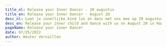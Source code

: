```yaml
---
title_nl: Release your Inner Dancer - 20 augustus
title_en: Release your Inner Dancer - August 20
desc_nl: Laat je innerlijke kind los en dans met ons mee op 20 augustus in Haaltert
desc_en: Release your inner child and dance with us on August 20 in Haaltert
pageName: Release your inner Dancer
date: 07/25/2022
author: Wouter Vernaillen
---
```


<TranslatedSection>
<template #nl>

### Dans met ons mee op 20 augustus

Diep vanbinnen hebben we allemaal de behoefte om uitbundig te mogen zijn, om ons innerlijke wildheid los te laten.

We bieden daarom graag een plek en een moment aan waarbij we het kind van 3 in ons eens opnieuw mogen loslaten.<br/>
Dit in de vorm van een [Ecstatic Dance](/blog/watisecstaticdance) sessie, een dansreisje waarbij we verbinding maken met ons innerlijke zelf, gewoon "mogen zijn", vrij bewegen en onze energie loslaten.

Het thema van de sessie op 20 augustus is "Release your inner Dancer". We nodigen uit om "los te laten", geleid door ritme en de kracht van muziek, op een veilige manier, zonder andere middelen om onze remmmingen weg te nemen.

Inschrijven kan door een bericht te sturen naar Wouter m.b.v. het [contact formulier](/contact), met vermelding van het aantal personen. Breng gerust vrienden of vriendinnen mee die hier ook zin in hebben.

### Praktische gegevens

* we starten met dansen om 17u, kom bij voorkeur een kwartiertje vroeger
* de dans duurt ongeveer 2u
* er wordt water en fruitsap voorzien
* na de dans is er mogelijk om samen te eten in de tuin, we stellen daarvoor graag een potluck voor waarbij elk iets gezonds meebrengt om te eten

### enkele richtlijnen voor tijdens de dans

* we dansen bij voorkeur op blote voeten
* er wordt niet gepraat terwijl we dansen
* geen alcohol, sigaretten of andere middelen

### De locatie: KrimpVarkie Huisi, Haaltert

<image-gallery folder="blog/releaseyourinnerdancer" />

### Adres

Krimpvarkie Huisi<br/>
Brantegemstraat 5<br/>
9450 Haaltert<br/>

### Parkeren

Parkeren doe je op de Keiberg in Haaltert!
Er zijn parkeervakken voorzien bovenop de Keiberg.
Probeer te parkeren ter hoogte van de oneven huisnummers 61-63-...
Stap richting het witte kapeltje onderaan de keiberg (100m)

Aan de kapel sla je links in de brantegemstraat tot voorbij huisnummer 5 (50m).

Daar zie je een bordje (zie foto hierboven) en een pad richting Krimpvarki.

U heeft uw bestemming bereikt.

</template>
<template #en>
English translation will follow soon

### The location: KrimpVarkie Huisi

<image-gallery folder="blog/releaseyourinnerdancer" />

</template>
</TranslatedSection>
